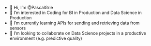 - 👋 Hi, I’m @PascalGrie
- 👀 I’m interested in Coding for BI in Production and Data Science in Production
- 🌱 I’m currently learning APIs for sending and retrieving data from sensors
- 💞️ I’m looking to collaborate on Data Science projects in a productive environment (e.g. predictive quality)

<!---
PascalGrie/PascalGrie is a ✨ special ✨ repository because its `README.md` (this file) appears on your GitHub profile.
You can click the Preview link to take a look at your changes.
--->
